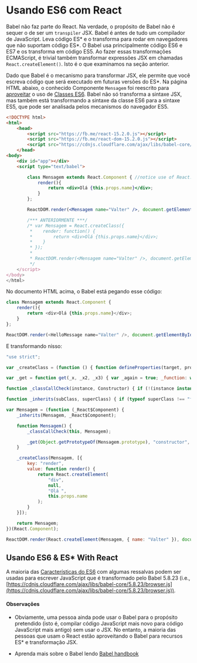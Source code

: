 # Usando ES6 com React
Babel não faz parte do React. Na verdade, o propósito de Babel não é sequer o de ser um `transpiler` JSX. Babel é antes de tudo um compilador de JavaScript. Leva código ES\* e o transforma para rodar em navegadores que não suportam código ES\*. O Babel usa principalmente código ES6 e ES7 e os transforma em código ES5. Ao fazer essas transformações ECMAScript, é trivial também transformar expressões JSX em chamadas `React.createElement()`. Isto é o que examinamos na seção anterior.

Dado que Babel é o mecanismo para transformar JSX, ele permite que você escreva código que será executado em futuras versões do ES\*. Na página HTML abaixo, o conhecido Componente `Mensagem` foi reescrito para [aproveitar](http://babeljs.io/blog/2015/06/07/react-on-es6-plus/) o uso de [Classes ES6](https://github.com/lukehoban/es6features#classes). Babel não só transforma a sintaxe JSX, mas também está transformando a sintaxe da classe ES6 para a sintaxe ES5, que pode ser analisada pelos mecanismos do navegador ES5.


```html
<!DOCTYPE html>
<html>
    <head>
        <script src="https://fb.me/react-15.2.0.js"></script>
        <script src="https://fb.me/react-dom-15.2.0.js"></script>
        <script src="https://cdnjs.cloudflare.com/ajax/libs/babel-core/5.8.23/browser.min.js"></script>
    </head>
<body>
    <div id="app"></div>
    <script type="text/babel">

        class Mensagem extends React.Component { //notice use of React.Component
            render(){
                return <div>Olá {this.props.name}</div>;
            }
        };

        ReactDOM.render(<Mensagem name="Valter" />, document.getElementById('app'));

        /*** ANTERIORMENTE ***/
        /* var Mensagem = React.createClass({
         *    render: function() {
         *        return <div>Olá {this.props.name}</div>;
         *    }
         * });
         *
         * ReactDOM.render(<Mensagem name="Valter" />, document.getElementById('app'));
         */
    </script>
</body>
</html>
```

No documento HTML acima, o Babel está pegando esse código:

```javascript
class Mensagem extends React.Component {
    render(){
        return <div>Olá {this.props.name}</div>;
    }
};

ReactDOM.render(<HelloMessage name="Valter" />, document.getElementById('app'));
```

E transformando nisso:

```javascript
"use strict";

var _createClass = (function () { function defineProperties(target, props) { for (var i = 0; i < props.length; i++) { var descriptor = props[i]; descriptor.enumerable = descriptor.enumerable || false; descriptor.configurable = true; if ("value" in descriptor) descriptor.writable = true; Object.defineProperty(target, descriptor.key, descriptor); } } return function (Constructor, protoProps, staticProps) { if (protoProps) defineProperties(Constructor.prototype, protoProps); if (staticProps) defineProperties(Constructor, staticProps); return Constructor; }; })();

var _get = function get(_x, _x2, _x3) { var _again = true; _function: while (_again) { var object = _x, property = _x2, receiver = _x3; _again = false; if (object === null) object = Function.prototype; var desc = Object.getOwnPropertyDescriptor(object, property); if (desc === undefined) { var parent = Object.getPrototypeOf(object); if (parent === null) { return undefined; } else { _x = parent; _x2 = property; _x3 = receiver; _again = true; desc = parent = undefined; continue _function; } } else if ("value" in desc) { return desc.value; } else { var getter = desc.get; if (getter === undefined) { return undefined; } return getter.call(receiver); } } };

function _classCallCheck(instance, Constructor) { if (!(instance instanceof Constructor)) { throw new TypeError("Cannot call a class as a function"); } }

function _inherits(subClass, superClass) { if (typeof superClass !== "function" && superClass !== null) { throw new TypeError("Super expression must either be null or a function, not " + typeof superClass); } subClass.prototype = Object.create(superClass && superClass.prototype, { constructor: { value: subClass, enumerable: false, writable: true, configurable: true } }); if (superClass) Object.setPrototypeOf ? Object.setPrototypeOf(subClass, superClass) : subClass.__proto__ = superClass; }

var Mensagem = (function (_React$Component) {
    _inherits(Mensagem, _React$Component);

    function Mensagem() {
        _classCallCheck(this, Mensagem);

        _get(Object.getPrototypeOf(Mensagem.prototype), "constructor", this).apply(this, arguments);
    }

    _createClass(Mensagem, [{
        key: "render",
        value: function render() {
            return React.createElement(
                "div",
                null,
                "Olá ",
                this.props.name
            );
        }
    }]);

    return Mensagem;
})(React.Component);

ReactDOM.render(React.createElement(Mensagem, { name: "Valter" }), document.getElementById('app'));
```

## Usando ES6 & ES\* With React

A maioria das [Características do ES6](https://github.com/lukehoban/es6features) com algumas ressalvas podem ser usadas para escrever JavaScript que é transformado pelo Babel 5.8.23 (i.e., [https://cdnjs.cloudflare.com/ajax/libs/babel-core/5.8.23/browser.js](https://cdnjs.cloudflare.com/ajax/libs/babel-core/5.8.23/browser.js)).

#### Observações

* Obviamente, uma pessoa ainda pode usar o Babel para o propósito pretendido (isto é, compilar código JavaScript mais novo para código JavaScript mais antigo) sem usar o JSX. No entanto, a maioria das pessoas que usam o React estão aproveitando o Babel para recursos ES\* e transformação JSX.

* Aprenda mais sobre o Babel lendo [Babel handbook](https://github.com/thejameskyle/babel-handbook/blob/master/translations/en/user-handbook.md)
